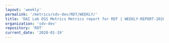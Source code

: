 ```yaml
---
layout: 'weekly'
permalink: '/metrics/sdv-dev/RDT/WEEKLY/'
title: 'DAI Lab OSS Metrics Metrics report for RDT | WEEKLY-REPORT-2020-01-19'
organization: 'sdv-dev'
repository: 'RDT'
current_date: '2020-01-19'
---
```

